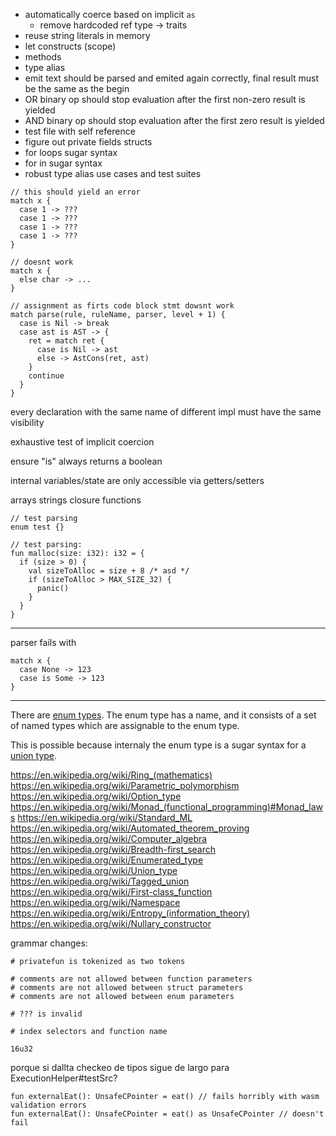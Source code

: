 - automatically coerce based on implicit `as`
  - remove hardcoded ref type -> traits
- reuse string literals in memory
- let constructs (scope)
- methods
- type alias
- emit text should be parsed and emited again correctly, final result must be the same as the begin
- OR binary op should stop evaluation after the first non-zero result is yielded
- AND binary op should stop evaluation after the first zero result is yielded
- test file with self reference
- figure out private fields structs
- for loops sugar syntax
- for in sugar syntax
- robust type alias use cases and test suites

```lys
// this should yield an error
match x {
  case 1 -> ???
  case 1 -> ???
  case 1 -> ???
  case 1 -> ???
}
```

```lys
// doesnt work
match x {
  else char -> ...
}
```

```lys
// assignment as firts code block stmt dowsnt work
match parse(rule, ruleName, parser, level + 1) {
  case is Nil -> break
  case ast is AST -> {
    ret = match ret {
      case is Nil -> ast
      else -> AstCons(ret, ast)
    }
    continue
  }
}
```

every declaration with the same name of different impl must have the same visibility

exhaustive test of implicit coercion

ensure "is" always returns a boolean

internal variables/state are only accessible via getters/setters

arrays
strings
closure functions

```lys
// test parsing
enum test {}
```

```lys
// test parsing:
fun malloc(size: i32): i32 = {
  if (size > 0) {
    val sizeToAlloc = size + 8 /* asd */
    if (sizeToAlloc > MAX_SIZE_32) {
      panic()
    }
  }
}
```

---

parser fails with

```lys
match x {
  case None -> 123
  case is Some -> 123
}
```

---

There are [enum types](https://en.wikipedia.org/wiki/Enumerated_type). The enum type has a name, and it consists of a set of named types which are assignable to the enum type.

This is possible because internaly the enum type is a sugar syntax for a [union type](https://en.wikipedia.org/wiki/Tagged_union).

https://en.wikipedia.org/wiki/Ring_(mathematics)
https://en.wikipedia.org/wiki/Parametric_polymorphism
https://en.wikipedia.org/wiki/Option_type
https://en.wikipedia.org/wiki/Monad_(functional_programming)#Monad_laws
https://en.wikipedia.org/wiki/Standard_ML
https://en.wikipedia.org/wiki/Automated_theorem_proving
https://en.wikipedia.org/wiki/Computer_algebra
https://en.wikipedia.org/wiki/Breadth-first_search
https://en.wikipedia.org/wiki/Enumerated_type
https://en.wikipedia.org/wiki/Union_type
https://en.wikipedia.org/wiki/Tagged_union
https://en.wikipedia.org/wiki/First-class_function
https://en.wikipedia.org/wiki/Namespace
https://en.wikipedia.org/wiki/Entropy_(information_theory)
https://en.wikipedia.org/wiki/Nullary_constructor

grammar changes:

```
# privatefun is tokenized as two tokens

# comments are not allowed between function parameters
# comments are not allowed between struct parameters
# comments are not allowed between enum parameters

# ??? is invalid

# index selectors and function name

16u32
```

porque si dallta checkeo de tipos sigue de largo para ExecutionHelper#testSrc?


```lys
fun externalEat(): UnsafeCPointer = eat() // fails horribly with wasm validation errors
fun externalEat(): UnsafeCPointer = eat() as UnsafeCPointer // doesn't fail
```